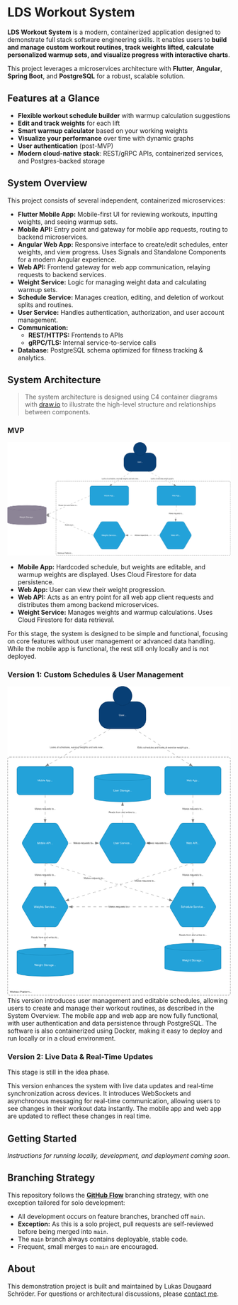 # LDS Workout System
**LDS Workout System** is a modern, containerized application designed to demonstrate full stack software engineering skills. It enables users to **build and manage custom workout routines, track weights lifted, calculate personalized warmup sets, and visualize progress with interactive charts**.

This project leverages a microservices architecture with **Flutter**, **Angular**, **Spring Boot**, and **PostgreSQL** for a robust, scalable solution.

## Features at a Glance

- **Flexible workout schedule builder** with warmup calculation suggestions
- **Edit and track weights** for each lift
- **Smart warmup calculator** based on your working weights
- **Visualize your performance** over time with dynamic graphs
- **User authentication** (post-MVP)
- **Modern cloud-native stack**: REST/gRPC APIs, containerized services, and Postgres-backed storage

## System Overview

This project consists of several independent, containerized microservices:

- **Flutter Mobile App:** Mobile-first UI for reviewing workouts, inputting weights, and seeing warmup sets.
- **Mobile API:** Entry point and gateway for mobile app requests, routing to backend microservices.
- **Angular Web App:** Responsive interface to create/edit schedules, enter weights, and view progress. Uses Signals and Standalone Components for a modern Angular experience.
- **Web API:** Frontend gateway for web app communication, relaying requests to backend services.
- **Weight Service:** Logic for managing weight data and calculating warmup sets.
- **Schedule Service:** Manages creation, editing, and deletion of workout splits and routines.
- **User Service:** Handles authentication, authorization, and user account management.
- **Communication:**  
  - **REST/HTTPS:** Frontends to APIs  
  - **gRPC/TLS:** Internal service-to-service calls
- **Database:** PostgreSQL schema optimized for fitness tracking & analytics.

## System Architecture

> The system architecture is designed using C4 container diagrams with [draw.io](draw.io) to illustrate the high-level structure and relationships between components.

### MVP
![MVP C4 Container Diagram](docs/mvp-container-diagram.svg)
- **Mobile App:** Hardcoded schedule, but weights are editable, and warmup weights are displayed. Uses Cloud Firestore for data persistence.
- **Web App:** User can view their weight progression.
- **Web API:** Acts as an entry point for all web app client requests and distributes them among backend microservices.
- **Weight Service:** Manages weights and warmup calculations. Uses Cloud Firestore for data retrieval.

For this stage, the system is designed to be simple and functional, focusing on core features without user management or advanced data handling. While the mobile app is functional, the rest still only locally and is not deployed.

### Version 1: Custom Schedules & User Management
![Version 1 C4 Container Diagram](docs/v1-container-diagram.svg)
This version introduces user management and editable schedules, allowing users to create and manage their workout routines, as described in the System Overview. The mobile app and web app are now fully functional, with user authentication and data persistence through PostgreSQL. The software is also containerized using Docker, making it easy to deploy and run locally or in a cloud environment.

### Version 2: Live Data & Real-Time Updates
This stage is still in the idea phase.

This version enhances the system with live data updates and real-time synchronization across devices. It introduces WebSockets and asynchronous messaging for real-time communication, allowing users to see changes in their workout data instantly. The mobile app and web app are updated to reflect these changes in real time.

## Getting Started

*Instructions for running locally, development, and deployment coming soon.*

## Branching Strategy

This repository follows the **[GitHub Flow](https://docs.github.com/en/get-started/quickstart/github-flow)** branching strategy, with one exception tailored for solo development:

- All development occurs on feature branches, branched off `main`.
- **Exception:** As this is a solo project, pull requests are self-reviewed before being merged into `main`.
- The `main` branch always contains deployable, stable code.
- Frequent, small merges to `main` are encouraged.


## About
This demonstration project is built and maintained by Lukas Daugaard Schröder. For questions or architectural discussions, please [contact me](https://www.linkedin.com/in/lukas-daugaard-schroeder).